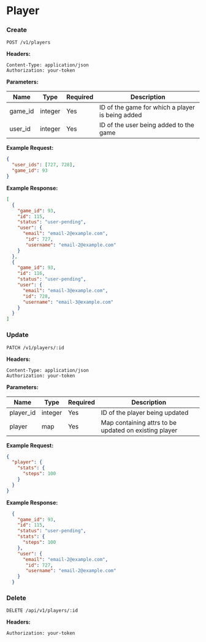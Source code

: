 # Player

### Create

`POST /v1/players`

**Headers:**

`Content-Type: application/json` <br />
`Authorization: your-token`

**Parameters:**

|**Name**|**Type**|**Required**|**Description**|
| ------------ |-------- | ---------- | ------------- |
| game_id | integer  | Yes | ID of the game for which a player is being added |
| user_id | integer | Yes  | ID of the user being added to the game|

**Example Request:**

```json
{
  "user_ids": [727, 728],
  "game_id": 93
}
```

**Example Response:**

```json
[
  {
    "game_id": 93,
    "id": 115,
    "status": "user-pending",
    "user": {
      "email": "email-2@example.com",
       "id": 727,
       "username": "email-2@example.com"
    }
  },
  {
    "game_id": 93,
    "id": 116,
    "status": "user-pending",
    "user": {
      "email": "email-3@example.com",
      "id": 728,
      "username": "email-3@example.com"
    }
  }
]
```

### Update

`PATCH /v1/players/:id`

**Headers:**

`Content-Type: application/json` <br />
`Authorization: your-token`

**Parameters:**

|**Name**|**Type**|**Required**|**Description**|
| ------------ |-------- | ---------- | ------------- |
| player_id | integer  | Yes | ID of the player being updated |
| player | map | Yes  | Map containing attrs to be updated on existing player |

**Example Request:**

```json
{
  "player": {
    "stats": {
      "steps": 100
    }
  }
}
```

**Example Response:**

```json
  {
    "game_id": 93,
    "id": 115,
    "status": "user-pending",
    "stats": {
      "steps": 100
    },
    "user": {
      "email": "email-2@example.com",
       "id": 727,
       "username": "email-2@example.com"
    }
  }
```

### Delete

`DELETE /api/v1/players/:id`

**Headers:**

`Authorization: your-token`
